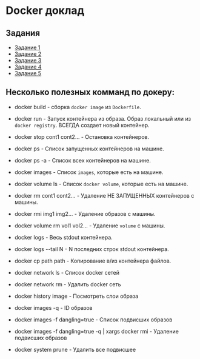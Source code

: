 # Docker доклад

## Задания

* [Задание 1](./task-one)
* [Задание 2](./task-two)
* [Задание 3](./task-three)
* [Задание 4](./task-foo)
* [Задание 5](./task-five)


## Несколько полезных комманд по докеру:

* docker build - сборка `docker image` из `Dockerfile`.
* docker run - Запуск контейнера из образа. Образ локальный или из `docker registry`. ВСЕГДА создает новый контейнер.
* docker stop cont1 cont2… - Остановка контейнеров.
* docker ps - Список запущенных контейнеров на машине.
* docker ps -a - Список всех контейнеров на машине.
* docker images - Список `images`, которые есть на машине.
* docker volume ls - Список `docker volume`, которые есть на машине.
* docker rm cont1 cont2… - Удаление НЕ ЗАПУЩЕННЫХ контейнеров с машины.
* docker rmi img1 img2… - Удаление образов с машины.
* docker volume rm vol1 vol2... - Удаление `volume` с машины.
* docker logs - Весь stdout контейнера.
* docker logs --tail N - N последних строк stdout контейнера.
* docker cp path path - Копирование в/из контейнера файлов.
* docker network ls - Список docker сетей
* docker network rm - Удалить docker сеть
* docker history image -  Посмотреть слои образа

* docker images -q - ID образов
* docker images -f dangling=true - Список подвисших образов
* docker images -f dangling=true -q | xargs docker rmi - Удаление подвисших образов
* docker system prune  - Удалить все подвисшее